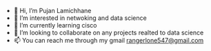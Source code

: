 - 👋 Hi, I’m Pujan Lamichhane
- 👀 I’m interested in netwoking and data science
- 🌱 I’m currently learning cisco
- 💞️ I’m looking to collaborate on any projects realted to data science 
- 📫 You can reach me through my gmail rangerlone547@gmail.com

<!---
loneranger455-maker/loneranger455-maker is a ✨ special ✨ repository because its `README.md` (this file) appears on your GitHub profile.
You can click the Preview link to take a look at your changes.
--->
